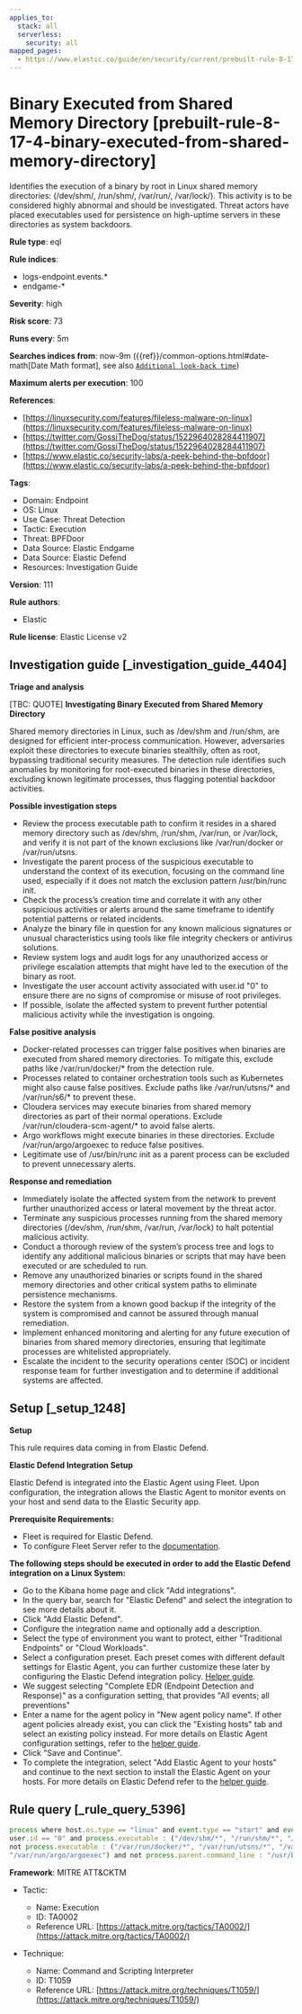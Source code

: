 ```yaml
---
applies_to:
  stack: all
  serverless:
    security: all
mapped_pages:
  - https://www.elastic.co/guide/en/security/current/prebuilt-rule-8-17-4-binary-executed-from-shared-memory-directory.html
---
```


# Binary Executed from Shared Memory Directory [prebuilt-rule-8-17-4-binary-executed-from-shared-memory-directory]

Identifies the execution of a binary by root in Linux shared memory directories: (/dev/shm/, /run/shm/, /var/run/, /var/lock/). This activity is to be considered highly abnormal and should be investigated. Threat actors have placed executables used for persistence on high-uptime servers in these directories as system backdoors.

**Rule type**: eql

**Rule indices**:

* logs-endpoint.events.*
* endgame-*

**Severity**: high

**Risk score**: 73

**Runs every**: 5m

**Searches indices from**: now-9m ({{ref}}/common-options.html#date-math[Date Math format], see also [`Additional look-back time`](docs-content://solutions/security/detect-and-alert/create-detection-rule.md#rule-schedule))

**Maximum alerts per execution**: 100

**References**:

* [https://linuxsecurity.com/features/fileless-malware-on-linux](https://linuxsecurity.com/features/fileless-malware-on-linux)
* [https://twitter.com/GossiTheDog/status/1522964028284411907](https://twitter.com/GossiTheDog/status/1522964028284411907)
* [https://www.elastic.co/security-labs/a-peek-behind-the-bpfdoor](https://www.elastic.co/security-labs/a-peek-behind-the-bpfdoor)

**Tags**:

* Domain: Endpoint
* OS: Linux
* Use Case: Threat Detection
* Tactic: Execution
* Threat: BPFDoor
* Data Source: Elastic Endgame
* Data Source: Elastic Defend
* Resources: Investigation Guide

**Version**: 111

**Rule authors**:

* Elastic

**Rule license**: Elastic License v2

## Investigation guide [_investigation_guide_4404]

**Triage and analysis**

[TBC: QUOTE]
**Investigating Binary Executed from Shared Memory Directory**

Shared memory directories in Linux, such as /dev/shm and /run/shm, are designed for efficient inter-process communication. However, adversaries exploit these directories to execute binaries stealthily, often as root, bypassing traditional security measures. The detection rule identifies such anomalies by monitoring for root-executed binaries in these directories, excluding known legitimate processes, thus flagging potential backdoor activities.

**Possible investigation steps**

* Review the process executable path to confirm it resides in a shared memory directory such as /dev/shm, /run/shm, /var/run, or /var/lock, and verify it is not part of the known exclusions like /var/run/docker or /var/run/utsns.
* Investigate the parent process of the suspicious executable to understand the context of its execution, focusing on the command line used, especially if it does not match the exclusion pattern /usr/bin/runc init.
* Check the process’s creation time and correlate it with any other suspicious activities or alerts around the same timeframe to identify potential patterns or related incidents.
* Analyze the binary file in question for any known malicious signatures or unusual characteristics using tools like file integrity checkers or antivirus solutions.
* Review system logs and audit logs for any unauthorized access or privilege escalation attempts that might have led to the execution of the binary as root.
* Investigate the user account activity associated with user.id "0" to ensure there are no signs of compromise or misuse of root privileges.
* If possible, isolate the affected system to prevent further potential malicious activity while the investigation is ongoing.

**False positive analysis**

* Docker-related processes can trigger false positives when binaries are executed from shared memory directories. To mitigate this, exclude paths like /var/run/docker/* from the detection rule.
* Processes related to container orchestration tools such as Kubernetes might also cause false positives. Exclude paths like /var/run/utsns/* and /var/run/s6/* to prevent these.
* Cloudera services may execute binaries from shared memory directories as part of their normal operations. Exclude /var/run/cloudera-scm-agent/* to avoid false alerts.
* Argo workflows might execute binaries in these directories. Exclude /var/run/argo/argoexec to reduce false positives.
* Legitimate use of /usr/bin/runc init as a parent process can be excluded to prevent unnecessary alerts.

**Response and remediation**

* Immediately isolate the affected system from the network to prevent further unauthorized access or lateral movement by the threat actor.
* Terminate any suspicious processes running from the shared memory directories (/dev/shm, /run/shm, /var/run, /var/lock) to halt potential malicious activity.
* Conduct a thorough review of the system’s process tree and logs to identify any additional malicious binaries or scripts that may have been executed or are scheduled to run.
* Remove any unauthorized binaries or scripts found in the shared memory directories and other critical system paths to eliminate persistence mechanisms.
* Restore the system from a known good backup if the integrity of the system is compromised and cannot be assured through manual remediation.
* Implement enhanced monitoring and alerting for any future execution of binaries from shared memory directories, ensuring that legitimate processes are whitelisted appropriately.
* Escalate the incident to the security operations center (SOC) or incident response team for further investigation and to determine if additional systems are affected.


## Setup [_setup_1248]

**Setup**

This rule requires data coming in from Elastic Defend.

**Elastic Defend Integration Setup**

Elastic Defend is integrated into the Elastic Agent using Fleet. Upon configuration, the integration allows the Elastic Agent to monitor events on your host and send data to the Elastic Security app.

**Prerequisite Requirements:**

* Fleet is required for Elastic Defend.
* To configure Fleet Server refer to the [documentation](docs-content://reference/ingestion-tools/fleet/fleet-server.md).

**The following steps should be executed in order to add the Elastic Defend integration on a Linux System:**

* Go to the Kibana home page and click "Add integrations".
* In the query bar, search for "Elastic Defend" and select the integration to see more details about it.
* Click "Add Elastic Defend".
* Configure the integration name and optionally add a description.
* Select the type of environment you want to protect, either "Traditional Endpoints" or "Cloud Workloads".
* Select a configuration preset. Each preset comes with different default settings for Elastic Agent, you can further customize these later by configuring the Elastic Defend integration policy. [Helper guide](docs-content://solutions/security/configure-elastic-defend/configure-an-integration-policy-for-elastic-defend.md).
* We suggest selecting "Complete EDR (Endpoint Detection and Response)" as a configuration setting, that provides "All events; all preventions"
* Enter a name for the agent policy in "New agent policy name". If other agent policies already exist, you can click the "Existing hosts" tab and select an existing policy instead. For more details on Elastic Agent configuration settings, refer to the [helper guide](docs-content://reference/ingestion-tools/fleet/agent-policy.md).
* Click "Save and Continue".
* To complete the integration, select "Add Elastic Agent to your hosts" and continue to the next section to install the Elastic Agent on your hosts. For more details on Elastic Defend refer to the [helper guide](docs-content://solutions/security/configure-elastic-defend/install-elastic-defend.md).


## Rule query [_rule_query_5396]

```js
process where host.os.type == "linux" and event.type == "start" and event.action in ("exec", "exec_event") and
user.id == "0" and process.executable : ("/dev/shm/*", "/run/shm/*", "/var/run/*", "/var/lock/*") and
not process.executable : ("/var/run/docker/*", "/var/run/utsns/*", "/var/run/s6/*", "/var/run/cloudera-scm-agent/*",
"/var/run/argo/argoexec") and not process.parent.command_line : "/usr/bin/runc init"
```

**Framework**: MITRE ATT&CKTM

* Tactic:

    * Name: Execution
    * ID: TA0002
    * Reference URL: [https://attack.mitre.org/tactics/TA0002/](https://attack.mitre.org/tactics/TA0002/)

* Technique:

    * Name: Command and Scripting Interpreter
    * ID: T1059
    * Reference URL: [https://attack.mitre.org/techniques/T1059/](https://attack.mitre.org/techniques/T1059/)



